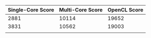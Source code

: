 | Single-Core Score | Multi-Core Score | OpenCL Score |
| ----------------- | ---------------- | ------------ |
| 2881              | 10114            | 19652        |
| 3831              | 10562            | 19003        |
|                   |                  |              |

